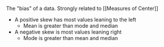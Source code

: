 The "bias" of a data. Strongly related to [[Measures of Center]]

- A positive skew has most values leaning to the left
	- Mean is greater than mode and median
- A negative skew is most values leaning right
	- Mode is greater than mean and median



